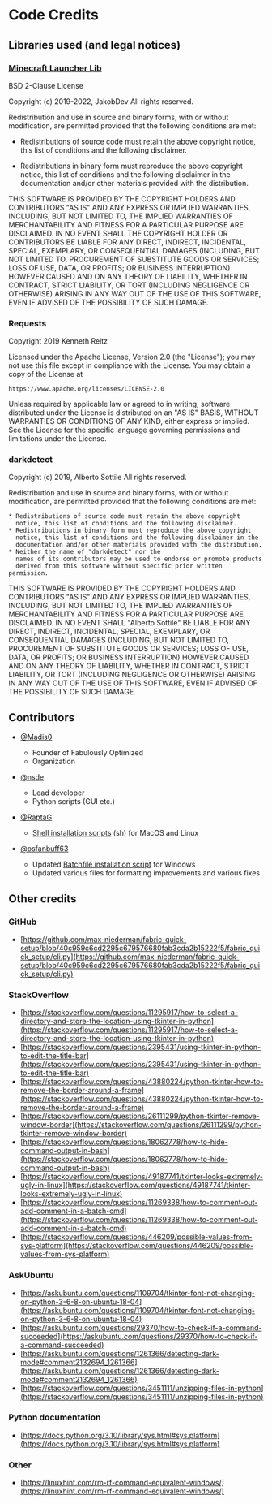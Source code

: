 # Code Credits

## Libraries used (and legal notices)

### [Minecraft Launcher Lib](https://pypi.org/minecraft-launcher-lib)

BSD 2-Clause License

Copyright (c) 2019-2022, JakobDev
All rights reserved.

Redistribution and use in source and binary forms, with or without
modification, are permitted provided that the following conditions are met:

* Redistributions of source code must retain the above copyright notice, this
  list of conditions and the following disclaimer.

* Redistributions in binary form must reproduce the above copyright notice,
  this list of conditions and the following disclaimer in the documentation
  and/or other materials provided with the distribution.

THIS SOFTWARE IS PROVIDED BY THE COPYRIGHT HOLDERS AND CONTRIBUTORS "AS IS"
AND ANY EXPRESS OR IMPLIED WARRANTIES, INCLUDING, BUT NOT LIMITED TO, THE
IMPLIED WARRANTIES OF MERCHANTABILITY AND FITNESS FOR A PARTICULAR PURPOSE ARE
DISCLAIMED. IN NO EVENT SHALL THE COPYRIGHT HOLDER OR CONTRIBUTORS BE LIABLE
FOR ANY DIRECT, INDIRECT, INCIDENTAL, SPECIAL, EXEMPLARY, OR CONSEQUENTIAL
DAMAGES (INCLUDING, BUT NOT LIMITED TO, PROCUREMENT OF SUBSTITUTE GOODS OR
SERVICES; LOSS OF USE, DATA, OR PROFITS; OR BUSINESS INTERRUPTION) HOWEVER
CAUSED AND ON ANY THEORY OF LIABILITY, WHETHER IN CONTRACT, STRICT LIABILITY,
OR TORT (INCLUDING NEGLIGENCE OR OTHERWISE) ARISING IN ANY WAY OUT OF THE USE
OF THIS SOFTWARE, EVEN IF ADVISED OF THE POSSIBILITY OF SUCH DAMAGE.

### Requests

Copyright 2019 Kenneth Reitz

Licensed under the Apache License, Version 2.0 (the "License");
you may not use this file except in compliance with the License.
You may obtain a copy of the License at

    https://www.apache.org/licenses/LICENSE-2.0

Unless required by applicable law or agreed to in writing, software
distributed under the License is distributed on an "AS IS" BASIS,
WITHOUT WARRANTIES OR CONDITIONS OF ANY KIND, either express or implied.
See the License for the specific language governing permissions and
limitations under the License.

### darkdetect

Copyright (c) 2019, Alberto Sottile
All rights reserved.

Redistribution and use in source and binary forms, with or without
modification, are permitted provided that the following conditions are met:

    * Redistributions of source code must retain the above copyright
      notice, this list of conditions and the following disclaimer.
    * Redistributions in binary form must reproduce the above copyright
      notice, this list of conditions and the following disclaimer in the
      documentation and/or other materials provided with the distribution.
    * Neither the name of "darkdetect" nor the
      names of its contributors may be used to endorse or promote products
      derived from this software without specific prior written permission.

THIS SOFTWARE IS PROVIDED BY THE COPYRIGHT HOLDERS AND CONTRIBUTORS "AS IS" AND
ANY EXPRESS OR IMPLIED WARRANTIES, INCLUDING, BUT NOT LIMITED TO, THE IMPLIED
WARRANTIES OF MERCHANTABILITY AND FITNESS FOR A PARTICULAR PURPOSE ARE
DISCLAIMED. IN NO EVENT SHALL "Alberto Sottile" BE LIABLE FOR ANY
DIRECT, INDIRECT, INCIDENTAL, SPECIAL, EXEMPLARY, OR CONSEQUENTIAL DAMAGES
(INCLUDING, BUT NOT LIMITED TO, PROCUREMENT OF SUBSTITUTE GOODS OR SERVICES;
LOSS OF USE, DATA, OR PROFITS; OR BUSINESS INTERRUPTION) HOWEVER CAUSED AND
ON ANY THEORY OF LIABILITY, WHETHER IN CONTRACT, STRICT LIABILITY, OR TORT
(INCLUDING NEGLIGENCE OR OTHERWISE) ARISING IN ANY WAY OUT OF THE USE OF THIS
SOFTWARE, EVEN IF ADVISED OF THE POSSIBILITY OF SUCH DAMAGE.

## Contributors

* [@Madis0](https://github.com/Madis0)
  * Founder of Fabulously Optimized
  * Organization

* [@nsde](https://github.com/nsde)
  * Lead developer
  * Python scripts (GUI etc.)

* [@RaptaG](https://github.com/RaptaG)
  * [Shell installation scripts](install/) (sh) for MacOS and Linux

* [@osfanbuff63](https://github.com/osfanbuff63)
  * Updated [Batchfile installation script](install/windows.bat) for Windows
  * Updated various files for formatting improvements and various fixes

## Other credits

### GitHub

* [https://github.com/max-niederman/fabric-quick-setup/blob/40c959c6cd2295c679576680fab3cda2b15222f5/fabric_quick_setup/cli.py](https://github.com/max-niederman/fabric-quick-setup/blob/40c959c6cd2295c679576680fab3cda2b15222f5/fabric_quick_setup/cli.py)

### StackOverflow

* [https://stackoverflow.com/questions/11295917/how-to-select-a-directory-and-store-the-location-using-tkinter-in-python](https://stackoverflow.com/questions/11295917/how-to-select-a-directory-and-store-the-location-using-tkinter-in-python)
* [https://stackoverflow.com/questions/2395431/using-tkinter-in-python-to-edit-the-title-bar](https://stackoverflow.com/questions/2395431/using-tkinter-in-python-to-edit-the-title-bar)
* [https://stackoverflow.com/questions/43880224/python-tkinter-how-to-remove-the-border-around-a-frame](https://stackoverflow.com/questions/43880224/python-tkinter-how-to-remove-the-border-around-a-frame)
* [https://stackoverflow.com/questions/26111299/python-tkinter-remove-window-border](https://stackoverflow.com/questions/26111299/python-tkinter-remove-window-border)
* [https://stackoverflow.com/questions/18062778/how-to-hide-command-output-in-bash](https://stackoverflow.com/questions/18062778/how-to-hide-command-output-in-bash)
* [https://stackoverflow.com/questions/49187741/tkinter-looks-extremely-ugly-in-linux](https://stackoverflow.com/questions/49187741/tkinter-looks-extremely-ugly-in-linux)
* [https://stackoverflow.com/questions/11269338/how-to-comment-out-add-comment-in-a-batch-cmd](https://stackoverflow.com/questions/11269338/how-to-comment-out-add-comment-in-a-batch-cmd)
* [https://stackoverflow.com/questions/446209/possible-values-from-sys-platform](https://stackoverflow.com/questions/446209/possible-values-from-sys-platform)

### AskUbuntu

* [https://askubuntu.com/questions/1109704/tkinter-font-not-changing-on-python-3-6-8-on-ubuntu-18-04](https://askubuntu.com/questions/1109704/tkinter-font-not-changing-on-python-3-6-8-on-ubuntu-18-04)
* [https://askubuntu.com/questions/29370/how-to-check-if-a-command-succeeded](https://askubuntu.com/questions/29370/how-to-check-if-a-command-succeeded)
* [https://askubuntu.com/questions/1261366/detecting-dark-mode#comment2132694_1261366](https://askubuntu.com/questions/1261366/detecting-dark-mode#comment2132694_1261366)
* [https://stackoverflow.com/questions/3451111/unzipping-files-in-python](https://stackoverflow.com/questions/3451111/unzipping-files-in-python)

### Python documentation

* [https://docs.python.org/3.10/library/sys.html#sys.platform](https://docs.python.org/3.10/library/sys.html#sys.platform)

### Other

* [https://linuxhint.com/rm-rf-command-equivalent-windows/](https://linuxhint.com/rm-rf-command-equivalent-windows/)
